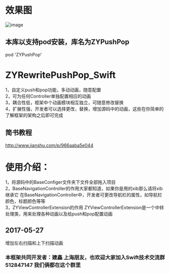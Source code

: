 # 效果图 <br>
![image](https://github.com/zhangxianhongx/ZYRewritePushPop_Swift/blob/master/01.gif) <br>
## 本库以支持pod安装，库名为ZYPushPop <br>
pod 'ZYPushPop' <br>
# ZYRewritePushPop_Swift <br>
1，自定义push和pop功能，多动动画，随意配置 <br>
2，可为任何Controller单独配置相应的动画 <br>
3，耦合性低，框架中个动画模块相互独立，可随意修改替换 <br>
4，扩展性强，开发者可以选择更改，替换，增加源码中的动画，这些在你简单的了解框架的架构之后即可完成 <br>

## 简书教程
http://www.jianshu.com/p/966aaba5e044

# 使用介绍：

1，将源码中的BaseConfiger文件夹下文件全部拖入项目 <br>
2，BaseNavigationController的作用大家都知道，如果你是用的xib那么请将xib继承它 
在BaseNavigationController中，开发者可更改导航栏的属性，如导航栏颜色，标题颜色等等 <br>
3，ZYViewControllerExtension的作用 
ZYViewControllerExtension是一个中转处理类，用来处理各种动画以及给push和pop配置动画 <br>

## 2017-05-27 <br>
增加左右扫描和上下扫描动画

### 本框架共同开发者：建鑫 上海朋友，也欢迎大家加入Swift技术交流群512847147 我们俩都在这个群里


